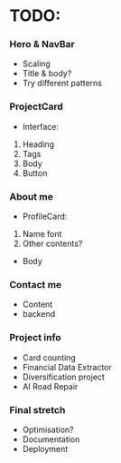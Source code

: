 # TODO:

### Hero & NavBar
- Scaling
- Title & body?
- Try different patterns

### ProjectCard
- Interface:
1. Heading
2. Tags
3. Body
4. Button

### About me
- ProfileCard:
1. Name font
2. Other contents?
- Body

### Contact me
- Content
- backend

### Project info
- Card counting
- Financial Data Extractor
- Diversification project
- AI Road Repair

### Final stretch
- Optimisation?
- Documentation
- Deployment